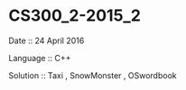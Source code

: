 # CS300_2-2015_2

Date :: 24 April 2016

Language :: C++

Solution :: Taxi , SnowMonster , OSwordbook
